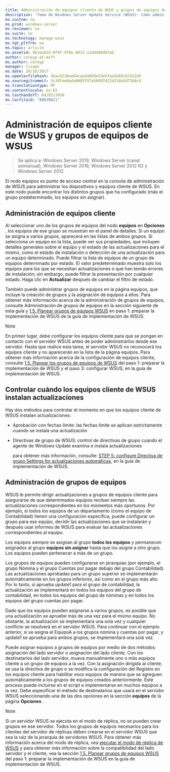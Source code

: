 ```yaml
---
title: Administración de equipos cliente de WSUS y grupos de equipos de WSUS
description: 'Tema de Windows Server Update Service (WSUS): Cómo administrar equipos cliente y grupos'
ms.custom: na
ms.prod: windows-server
ms.reviewer: na
ms.suite: na
ms.technology: manage-wsus
ms.tgt_pltfrm: na
ms.topic: article
ms.assetid: 4b1ea915-0f9f-4f0e-8913-a1dd460d07ab
author: coreyp-at-msft
ms.author: coreyp
manager: lizapo
ms.date: 10/16/2017
ms.openlocfilehash: 36ac4230ae84cae3a859e53e5faa2b83cb7412d5
ms.sourcegitcommit: 3c3dfee8ada0083f97a58997d22d218a5d73b9c4
ms.translationtype: MT
ms.contentlocale: es-ES
ms.lasthandoff: 04/03/2020
ms.locfileid: "80639821"
---
```

# <a name="managing-wsus-client-computers-and-wsus-computer-groups"></a>Administración de equipos cliente de WSUS y grupos de equipos de WSUS

>Se aplica a: Windows Server 2019, Windows Server (canal semianual), Windows Server 2016, Windows Server 2012 R2 y Windows Server 2012

El nodo equipos es punto de acceso central en la consola de administración de WSUS para administrar los dispositivos y equipos cliente de WSUS. En este nodo puede encontrar los distintos grupos que ha configurado (más el grupo predeterminado, los equipos sin asignar).

## <a name="managing-client-computers"></a>Administración de equipos cliente
Al seleccionar uno de los grupos de equipos del nodo **equipos** en **Opciones** , los equipos de ese grupo se muestran en el panel de detalles. Si un equipo se asigna a varios grupos, aparecerá en las listas de ambos grupos. Si selecciona un equipo en la lista, puede ver sus propiedades, que incluyen detalles generales sobre el equipo y el estado de las actualizaciones para el mismo, como el estado de instalación o detección de una actualización para un equipo determinado. Puede filtrar la lista de equipos de un grupo de equipos determinado por estado. El valor predeterminado muestra solo los equipos para los que se necesitan actualizaciones o que han tenido errores de instalación; sin embargo, puede filtrar la presentación por cualquier estado. Haga clic en **Actualizar** después de cambiar el filtro de estado.

También puede administrar grupos de equipos en la página equipos, que incluye la creación de grupos y la asignación de equipos a ellos. Para obtener más información acerca de la administración de grupos de equipos, consulte Administración de grupos de equipos en la sección siguiente de esta guía y [1,5. Planear grupos de equipos WSUS](../plan/plan-your-wsus-deployment.md#15-plan-wsus-computer-groups) en paso 1: preparar la implementación de WSUS de la guía de implementación de WSUS.

> [!NOTE]
> En primer lugar, debe configurar los equipos cliente para que se pongan en contacto con el servidor WSUS antes de poder administrarlos desde ese servidor. Hasta que realice esta tarea, el servidor WSUS no reconocerá los equipos cliente y no aparecerán en la lista de la página equipos. Para obtener más información acerca de la configuración de equipos cliente, consulte [1,5. Planear los grupos de equipos de WSUS](../plan/plan-your-wsus-deployment.md#15-plan-wsus-computer-groups) del paso 1: preparar la implementación de WSUS y el paso 3: configurar WSUS, en la guía de implementación de WSUS.

## <a name="controlling-when-wsus-client-computers-install-updates"></a>Controlar cuándo los equipos cliente de WSUS instalan actualizaciones
Hay dos métodos para controlar el momento en que los equipos cliente de WSUS instalan actualizaciones:

-   Aprobación con fechas límite: las fechas límite se aplican estrictamente cuando se instala una actualización

-   Directivas de grupo de WSUS: control de directivas de grupo cuando el agente de Windows Update examina e instala actualizaciones

    para obtener más información, consulte: [STEP 5: configure Directiva de grupo Settings for actualizaciones automáticas](../deploy/4-configure-group-policy-settings-for-automatic-updates.md), en la guía de implementación de WSUS.

## <a name="managing-computer-groups"></a>Administración de grupos de equipos
WSUS le permite dirigir actualizaciones a grupos de equipos cliente para asegurarse de que determinados equipos reciban siempre las actualizaciones correspondientes en los momentos más oportunos. Por ejemplo, si todos los equipos de un departamento (como el equipo de Contabilidad) tienen una configuración específica, puede configurar un grupo para ese equipo, decidir las actualizaciones que se instalarán y después usar informes de WSUS para evaluar las actualizaciones correspondientes al equipo.

Los equipos siempre se asignan al grupo **todos los equipos** y permanecen asignados al grupo **equipos sin asignar** hasta que los asigne a otro grupo. Los equipos pueden pertenecer a más de un grupo.

Los grupos de equipos pueden configurarse en jerarquías (por ejemplo, el grupo Nómina y el grupo Cuentas por pagar debajo del grupo Contabilidad). Las actualizaciones aprobadas para un grupo superior se implementarán automáticamente en los grupos inferiores, así como en el grupo más alto. Por lo tanto, si aprueba update1 para el grupo de contabilidad, la actualización se implementará en todos los equipos del grupo de contabilidad, en todos los equipos del grupo de nóminas y en todos los equipos del grupo cuentas por pagar.

Dado que los equipos pueden asignarse a varios grupos, es posible que una actualización se apruebe más de una vez para el mismo equipo. No obstante, la actualización se implementará una sola vez y cualquier conflicto se resolverá en el servidor WSUS. Para continuar con el ejemplo anterior, si se asigna el EquipoA a los grupos nómina y cuentas por pagar, y update1 se aprueba para ambos grupos, se implementará una sola vez.

Puede asignar equipos a grupos de equipos por medio de dos métodos: asignación del lado servidor o asignación del lado cliente. Con los destinatarios del lado servidor, mueva manualmente uno o más equipos cliente a un grupo de equipos a la vez. Con la asignación dirigida al cliente, se usa la directiva de grupo o se modifica la configuración del Registro en los equipos cliente para habilitar esos equipos de manera que se agreguen automáticamente a los grupos de equipos creados anteriormente. Este proceso puede incluirse en el script e implementarse en muchos equipos a la vez. Debe especificar el método de destinatarios que usará en el servidor WSUS seleccionando una de las dos opciones en la sección **equipos** de la página **Opciones** .

> [!NOTE]
> Si un servidor WSUS se ejecuta en el modo de réplica, no se pueden crear grupos en ese servidor. Todos los grupos de equipos necesarios para los clientes del servidor de réplicas deben crearse en el servidor WSUS que sea la raíz de la jerarquía de servidores WSUS. Para obtener más información acerca del modo de réplica, vea [ejecutar el modo de réplica de WSUS](running-wsus-replica-mode.md) y para obtener más información sobre la compatibilidad del lado servidor y el cliente, vea la sección [1,5. Planear grupos de equipos WSUS](../plan/plan-your-wsus-deployment.md#15-plan-wsus-computer-groups) del paso 1: preparar la implementación de WSUS en la guía de implementación de WSUS.


